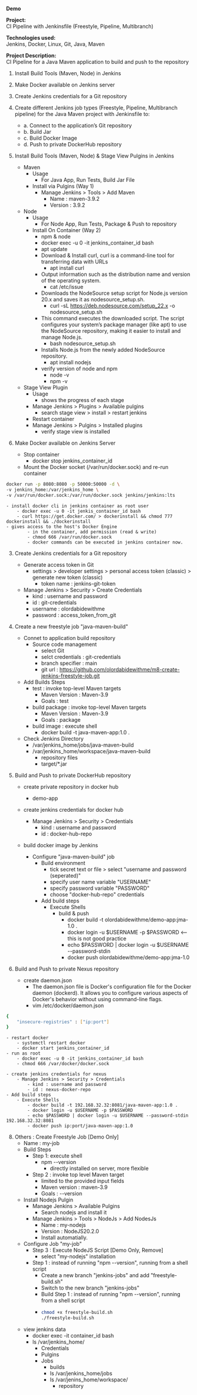 **Demo**

**Project:**  
CI Pipeline with Jenkinsfile (Freestyle, Pipeline, Multibranch)

**Technologies used:**  
Jenkins, Docker, Linux, Git, Java, Maven

**Project Description:**  
CI Pipeline for a Java Maven application to build and push to the repository

1. Install Build Tools (Maven, Node) in Jenkins
2. Make Docker available on Jenkins server
3. Create Jenkins credentials for a Git repository
4. Create different Jenkins job types (Freestyle, Pipeline, Multibranch pipeline) for the Java Maven project with Jenkinsfile to:
   - a. Connect to the application’s Git repository
   - b. Build Jar
   - c. Build Docker Image
   - d. Push to private DockerHub repository


1. Install Build Tools (Maven, Node) & Stage View Pulgins in Jenkins
	- Maven
		- Usage
			- For Java App, Run Tests, Build Jar File
		- Install via Pulgins (Way 1)
			- Manage Jenkins > Tools > Add Maven
				- Name : maven-3.9.2
				- Version : 3.9.2
	- Node
		- Usage
			- For Node App, Run Tests, Package & Push to repository
		- Install On Container (Way 2)
			- npm & node
			- docker exec -u 0 -it jenkins_container_id bash
			- apt update
			- Download & Install curl, curl is a command-line tool for transferring data with URLs
				- apt install curl
			- Output information such as the distribution name and version of the operating system.
				- cat /etc/issue
			- Downloads the NodeSource setup script for Node.js version 20.x and saves it as nodesource_setup.sh.
				- curl -sL https://deb.nodesource.com/setup_22.x -o nodesource_setup.sh
			- This command executes the downloaded script. The script configures your system’s package manager (like apt) to use the NodeSource repository, making it easier to install and manage Node.js.
				- bash nodesource_setup.sh
			- Installs Node.js from the newly added NodeSource repository.
				- apt install nodejs
			- verify version of node and npm
				- node -v
				- npm -v
	- Stage View Plugin
		- Usage
			- shows the progress of each stage
		- Manage Jenkins > Plugins > Available pulgins
			- search stage view > install > restart jenkins
		- Restart container
		- Manage Jenkins > Pulgins > Installed plugins 
			- verify stage view is installed

2. Make Docker available on Jenkins Server
	- Stop container
		- docker stop jenkins_container_id
	- Mount the Docker socket (/var/run/docker.sock) and re-run container
```bash
docker run -p 8080:8080 -p 50000:50000 -d \
-v jenkins_home:/var/jenkins_home \ 
-v /var/run/docker.sock:/var/run/docker.sock jenkins/jenkins:lts
```
	- install docker cli in jenkins container as root user
		- docker exec -u 0 -it jenkis_container_id bash
		- curl https://get.docker.com/ > dockerinstall && chmod 777 dockerinstall && ./dockerinstall
	- gives access to the host's Docker Engine
			- in the container, add permission (read & write)
			- chmod 666 /var/run/docker.sock
			- docker commands can be executed in jenkins container now.


3. Create Jenkins credentials for a Git repository
	- Generate access token in Git
		- settings > developer settings > personal access token (classic) > generate new token (classic)
			- token name : jenkins-git-token
	- Manage Jenkins > Security > Create Credentials
		- kind : username and password
		- id : git-credentials
		- username : olordabidewithme
		- password : access_token_from_git 

4. Create a new freestyle job "java-maven-build"
	- Connet to application build repository
		- Source code management
			- select Git
			- selct credentials : git-credentials
			- branch specifier : main
			- git url : https://github.com/olordabidewithme/m8-create-jenkins-freestyle-job.git
	- Add Builds Steps
		- test : invoke top-level Maven targets
			- Maven Version : Maven-3.9
			- Goals : test
		- build package : invoke top-level Maven targets
			- Maven Version : Maven-3.9
			- Goals : package
		- build image : execute shell
			- docker build -t java-maven-app:1.0 .
	- Check Jenkins Directory
		- /var/jenkins_home/jobs/java-maven-build
		- /var/jenkins_home/workspace/java-maven-build
			- repository files
			- target/*.jar


			
6. Build and Push to private DockerHub repository
	- create private repository in docker hub 
		- demo-app
	- create jenkins credentials for docker hub 
		- Manage Jenkins > Security > Credentials
			- kind : username and password
			- id : docker-hub-repo

	- build docker image by Jenkins
		- Configure "java-maven-build" job
			- Build environment
				- tick secret text or file > select "username and password (seperated)"
				- specify user name variable "USERNAME"
				- specify password variable "PASSWORD"
				- choose "docker-hub-repo" credentials
			- Add build steps
				- Execute Shells
					- build & push
						- docker build -t olordabidewithme/demo-app:jma-1.0 .
						- docker login -u $USERNAME -p $PASSWORD <-- this is not good practice
						- echo $PASSWORD | docker login -u $USERNAME --password-stdin
						- docker push olordabidewithme/demo-app:jma-1.0

7. Build and Push to private Nexus repository
	- create daemon.json
		- The daemon.json file is Docker's configuration file for the Docker daemon (dockerd). It allows you to configure various aspects of Docker's behavior without using command-line flags.
		- vim /etc/docker/daemon.json
```bash
{
	"insecure-registries" : ["ip:port"]
}
```
	- restart docker
		- systemctl restart docker
		- docker start jenkins_container_id
	- run as root
		- docker exec -u 0 -it jenkins_container_id bash
		- chmod 666 /var/docker/docker.sock

	- create jenkins credentials for nexus
		- Manage Jenkins > Security > Credentials
			- kind : username and password
			- id : nexus-docker-repo
	- Add build steps
		- Execute Shells
			- docker build -t 192.168.32.32:8081/java-maven-app:1.0 .
			- docker login -u $USERNAME -p $PASSWORD
			- echo $PASSWORD | docker login -u $USERNAME --password-stdin 192.168.32.32:8081
			- docker push ip:port/java-maven-app:1.0



8. Others : Create Freestyle Job [Demo Only]
	- Name : my-job
	- Build Steps
		- Step 1: execute shell
			- npm --version
				- directly installed on server, more flexible
		- Step 2 : invoke top level Maven target
			- limited to the provided input fields
			- Maven version : maven-3.9
			- Goals : --version
	- Install Nodejs Pulgin
		- Manage Jenkins > Available Pulgins 
			- Search nodejs and install it
		- Manage Jenkins > Tools > NodeJs > Add NodesJs
			- Name : my-nodejs
			- Version : NodeJS20.2.0
			- Install automatially.
	- Configure Job "my-job"
		- Step 3 : Execute NodeJS Script [Demo Only, Remove]
			- select "my-nodejs" installation
		- Step 1 : instead of running "npm --version", running from a shell script
			- Create a new branch "jenkins-jobs" and add "freestyle-build.sh"
			- Switch to the new branch "jenkins-jobs"
			- Build Step 1 : instead of running "npm --version", running from a shell script
			- ```bash
			  chmod +x freestyle-build.sh
			  ./freestyle-build.sh
			  ```
	- view jenkins data
		- docker exec -it container_id bash
		- ls /var/jenkins_home/
			- Credentials
			- Pulgins
			- Jobs
				- builds
				- ls /var/jenkins_home/jobs
				- ls /var/jenins_home/workspace/
					- repository
